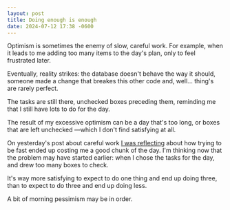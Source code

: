 ```yaml
---
layout: post
title: Doing enough is enough
date: 2024-07-12 17:38 -0600
---
```


Optimism is sometimes the enemy of slow, careful work. For example, when it leads to me adding too many items to the day's plan, only to feel frustrated later.

Eventually, reality strikes: the database doesn't behave the way it should, someone made a change that breakes this other code and, well... thing's are rarely perfect.

The tasks are still there, unchecked boxes preceding them, reminding me that I still have lots to do for the day.

The result of my excessive optimism can be a day that's too long, or boxes that are left unchecked —which I don't find satisfying at all.

On yesterday's post about careful work [I was reflecting](/2024/07/11/careful-work-is-faster/) about how trying to be fast ended up costing me a good chunk of the day. I'm thinking now that the problem may have started earlier: when I chose the tasks for the day, and drew too many boxes to check.

It's way more satisfying to expect to do one thing and end up doing three, than to expect to do three and end up doing less.

A bit of morning pessimism may be in order.
